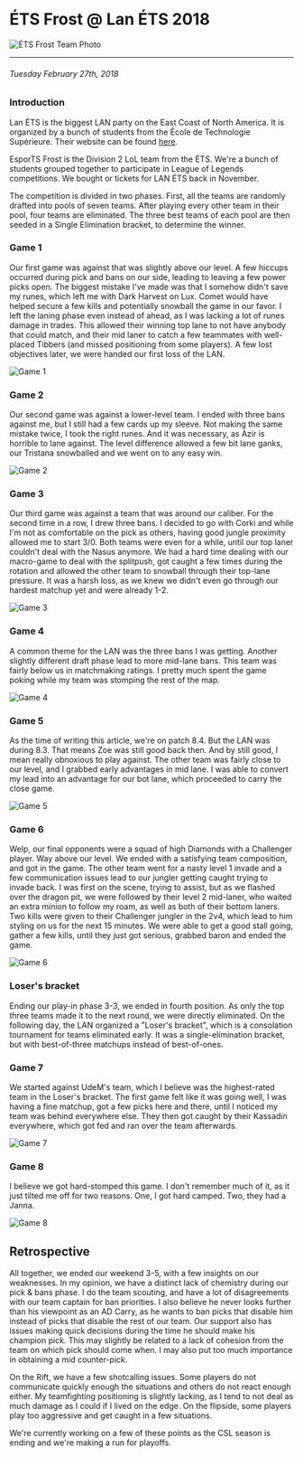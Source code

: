 # ÉTS Frost @ Lan ÉTS 2018

![ÉTS Frost Team Photo](https://www.grasseh.com/images/ETS_Frost_Lan_ETS_2018.png "ÉTS Frost -- xelsaid, wanted313, Robzz, Grasseh, Arkh D, MisterRob")

------------

###### Tuesday February 27th, 2018

### Introduction

Lan ÉTS is the biggest LAN party on the East Coast of North America.
It is organized by a bunch of students from the École de Technologie Supérieure.
Their website can be found [here](https://www.lanets.ca).

EsporTS Frost is the Division 2 LoL team from the ÉTS.
We're a bunch of students grouped together to participate in League of Legends competitions.
We bought or tickets for LAN ÉTS back in November.

The competition is divided in two phases.
First, all the teams are randomly drafted into pools of seven teams.
After playing every other team in their pool, four teams are eliminated.
The three best teams of each pool are then seeded in a Single Elimination bracket, to determine the winner.

### Game 1

Our first game was against that was slightly above our level.
A few hiccups occurred during pick and bans on our side, leading to leaving a few power picks open.
The biggest mistake I've made was that I somehow didn't save my runes, which left me with Dark Harvest on Lux.
Comet would have helped secure a few kills and potentially snowball the game in our favor.
I left the laning phase even instead of ahead, as I was lacking a lot of runes damage in trades.
This allowed their winning top lane to not have anybody that could match, and their mid laner to catch a few teammates with well-placed Tibbers (and missed positioning from some players).
A few lost objectives later, we were handed our first loss of the LAN.

![Game 1](https://www.grasseh.com/images/LanETS2018_Game1.png)

### Game 2

Our second game was against a lower-level team.
I ended with three bans against me, but I still had a few cards up my sleeve.
Not making the same mistake twice, I took the right runes.
And it was necessary, as Azir is horrible to lane against.
The level difference allowed a few bit lane ganks, our Tristana snowballed and we went on to any easy win.

![Game 2](https://www.grasseh.com/images/LanETS2018_Game2.png)

### Game 3

Our third game was against a team that was around our caliber.
For the second time in a row, I drew three bans.
I decided to go with Corki and while I'm not as comfortable on the pick as others, having good jungle proximity allowed me to start 3/0.
Both teams were even for a while, until our top laner couldn't deal with the Nasus anymore.
We had a hard time dealing with our macro-game to deal with the splitpush, got caught a few times during the rotation and allowed the other team to snowball through their top-lane pressure.
It was a harsh loss, as we knew we didn't even go through our hardest matchup yet and were already 1-2.

![Game 3](https://www.grasseh.com/images/LanETS2018_Game3.png)

### Game 4

A common theme for the LAN was the three bans I was getting.
Another slightly different draft phase lead to more mid-lane bans.
This team was fairly below us in matchmaking ratings.
I pretty much spent the game poking while my team was stomping the rest of the map.

![Game 4](https://www.grasseh.com/images/LanETS2018_Game4.png)

### Game 5

As the time of writing this article, we're on patch 8.4.
But the LAN was during 8.3.
That means Zoe was still good back then.
And by still good, I mean really obnoxious to play against.
The other team was fairly close to our level, and I grabbed early advantages in mid lane.
I was able to convert my lead into an advantage for our bot lane, which proceeded to carry the close game.

![Game 5](https://www.grasseh.com/images/LanETS2018_Game6.png)

### Game 6

Welp, our final opponents were a squad of high Diamonds with a Challenger player.
Way above our level.
We ended with a satisfying team composition, and got in the game.
The other team went for a nasty level 1 invade and a few communication issues lead to our jungler getting caught trying to invade back.
I was first on the scene, trying to assist, but as we flashed over the dragon pit, we were followed by their level 2 mid-laner, who waited an extra minion to follow my roam, as well as both of their bottom laners.
Two kills were given to their Challenger jungler in the 2v4, which lead to him styling on us for the next 15 minutes.
We were able to get a good stall going, gather a few kills, until they just got serious, grabbed baron and ended the game.

![Game 6](https://www.grasseh.com/images/LanETS2018_Game7.png)

### Loser's bracket

Ending our play-in phase 3-3, we ended in fourth position.
As only the top three teams made it to the next round, we were directly eliminated.
On the following day, the LAN organized a "Loser's bracket", which is a consolation tournament for teams eliminated early.
It was a single-elimination bracket, but with best-of-three matchups instead of best-of-ones.

### Game 7

We started against UdeM's team, which I believe was the highest-rated team in the Loser's bracket.
The first game felt like it was going well, I was having a fine matchup, got a few picks here and there, until I noticed my team was behind everywhere else.
They then got caught by their Kassadin everywhere, which got fed and ran over the team afterwards.

![Game 7](https://www.grasseh.com/images/LanETS2018_Game8.png)

### Game 8

I believe we got hard-stomped this game.
I don't remember much of it, as it just tilted me off for two reasons.
One, I got hard camped.
Two, they had a Janna.

![Game 8](https://www.grasseh.com/images/LanETS2018_Game9.png)

## Retrospective

All together, we ended our weekend 3-5, with a few insights on our weaknesses.
In my opinion, we have a distinct lack of chemistry during our pick & bans phase.
I do the team scouting, and have a lot of disagreements with our team captain for ban priorities.
I also believe he never looks further than his viewpoint as an AD Carry, as he wants to ban picks that disable him instead of picks that disable the rest of our team.
Our support also has issues making quick decisions during the time he should make his champion pick.
This may slightly be related to a lack of cohesion from the team on which pick should come when.
I may also put too much importance in obtaining a mid counter-pick.

On the Rift, we have a few shotcalling issues.
Some players do not communicate quickly enough the situations and others do not react enough either.
My teamfighting positioning is slightly lacking, as I tend to not deal as much damage as I could if I lived on the edge.
On the flipside, some players play too aggressive and get caught in a few situations.

We're currently working on a few of these points as the CSL season is ending and we're making a run for playoffs.

